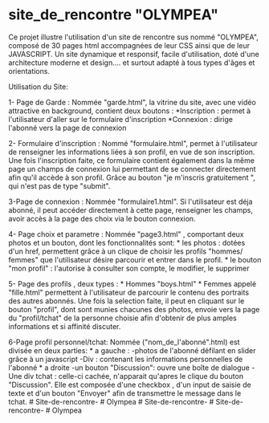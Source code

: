 # site_de_rencontre  "OLYMPEA"
 
 Ce projet illustre l'utilisation d'un site de rencontre sus nommé "OLYMPEA", composé de 30 pages html accompagnées de leur CSS ainsi que de leur JAVASCRIPT. Un site dynamique et responsif, facile d'utilisation, doté d'une architecture moderne et design.... et surtout adapté à tous types d'âges et orientations. 
 
Utilisation du Site:

1- Page de Garde : Nommée "garde.html", la vitrine du site, avec une vidéo attractive en background, contient deux boutons :
      *Inscription : permet à l'utilisateur d'aller sur le formulaire d'inscription
      *Connexion  : dirige l'abonné vers la page de connexion
      
2- Formulaire d'inscription : Nommé "formulaire.html", permet à l'utilisateur de renseigner les informations liées à son profil, en vue de son inscription. Une fois l'inscription faite, ce formulaire contient également dans la même page un champs de connexion lui permettant de se connecter directement afin qu'il accède à son profil. Grâce au bouton "je m'inscris gratuitement ", qui n'est pas de type "submit".

3-Page de connexion : Nommée "formulaire1.html". Si l'utilisateur est déja abonné, il peut accéder directement à cette page, renseigner les champs, avoir accès à la page des choix via le bouton connexion.

4- Page choix et parametre : Nommée "page3.html" , comportant deux photos et un bouton, dont les fonctionnalités sont:
      * les photos : dotées d'un href, permettent grâce à un clique de choisir les profils "hommes/ femmes" que l'utilisateur désire parcourir et entrer dans le profil.
      * le bouton "mon profil" : l'autorise à consulter son compte, le modifier, le supprimer
      
5- Page des profils , deux types : 
    * Hommes "boys.html" 
    * Femmes appelé "fille.html"
permettent à l'utilisateur de parcourir le contenu des portraits des autres abonnés. Une fois la selection faite, il peut en cliquant sur le bouton "profil", dont sont munies chacunes des photos, envoie vers la page du "profil/tchat" de la personne choisie afin d'obtenir de plus amples informations et si affinité discuter.

6-Page profil personnel/tchat: Nommée ("nom_de_l'abonné".html) est divisée en deux parties:
    * a gauche : 
        -photos de l'abonné défilant en slider grâce à un javascript
        -Div : contenant les informations personnelles de l'abonné
    * a droite
        -un bouton "Discussion": ouvre une boîte de dialogue
        -Une div tchat : celle-ci cachée, n'apparait qu'apres le clique du bouton "Discussion". Elle est composée d'une checkbox , d'un input de saisie de texte et d'un bouton "Envoyer" afin de transmettre le message dans le tchat.
#   S i t e - d e - r e n c o n t r e -  
 #   O l y m p e a  
 #   S i t e - d e - r e n c o n t r e -  
 #   S i t e - d e - r e n c o n t r e -  
 #   O l y m p e a  
 